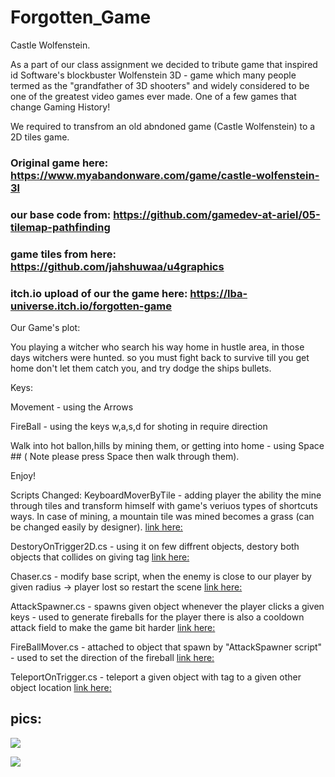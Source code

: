 # Forgotten_Game

Castle Wolfenstein.
 
 As a part of our class assignment we decided to tribute game that inspired id Software's blockbuster Wolfenstein 3D - 
 game which many people termed as the "grandfather of 3D shooters" and widely considered to be one of the greatest video games ever made.
 One of a few games that change Gaming History!
 
 We required to transfrom an old abndoned game (Castle Wolfenstein) to a 2D tiles game.
 
 ### Original game here: https://www.myabandonware.com/game/castle-wolfenstein-3l
 
 ### our base code from: https://github.com/gamedev-at-ariel/05-tilemap-pathfinding
 
 ### game tiles from here: https://github.com/jahshuwaa/u4graphics
 
 ### itch.io upload of our the game here: https://lba-universe.itch.io/forgotten-game
 
 Our Game's plot:
 
 You playing a witcher who search his way home in hustle area, in those days witchers were hunted.
 so you must fight back to survive till you get home don't let them catch you, and try dodge the ships bullets.

 Keys:

 Movement - using the Arrows

 FireBall  - using the keys w,a,s,d for shoting in require direction

 Walk into hot ballon,hills by mining them, or getting into home - using Space ## ( Note please press Space then walk through them).
 
 Enjoy!
 
 Scripts Changed:
 KeyboardMoverByTile - adding player the ability the mine through tiles and transform himself with game's veriuos types of shortcuts ways.
 In case of mining, a mountain tile was mined becomes a grass (can be changed easily by designer).
 [link here:](https://github.com/Lba-universe/Forgotten_Game/blob/master/Assets/Scripts/2-player/KeyboardMoverByTile.cs)
 
 DestoryOnTrigger2D.cs - using it on few diffrent objects, destory both objects that collides on giving tag 
 [link here:](https://github.com/Lba-universe/Forgotten_Game/blob/master/Assets/Scripts/3-enemies/DestoryOnTrigger2D.cs)
 
 Chaser.cs - modify base script, when the enemy is close to our player by given radius -> player lost so restart the scene
 [link here:]( https://github.com/Lba-universe/Forgotten_Game/blob/master/Assets/Scripts/3-enemies/Chaser.cs)
 
 AttackSpawner.cs - spawns given object whenever the player clicks a given keys - used to generate fireballs for the player
 there is also a cooldown attack field to make the game bit harder
 [link here:](https://github.com/Lba-universe/Forgotten_Game/blob/master/Assets/Scripts/2-player/AttackSpawner.cs)
 
 FireBallMover.cs - attached to object that spawn by "AttackSpawner script" - used to set the direction of the fireball
 [link here:](https://github.com/Lba-universe/Forgotten_Game/blob/master/Assets/Scripts/2-player/FireBallMover.cs)
 
 TeleportOnTrigger.cs - teleport a given object with tag to a given other object location
 [link here:](https://github.com/Lba-universe/Forgotten_Game/blob/master/Assets/Scripts/1-tiles/TeleportOnTrigger.cs)
 
 ###
 
 ## pics:
 
 ![](https://github.com/Lba-universe/Forgotten_Game/blob/master/pics/pic2.png)

 ![](https://github.com/Lba-universe/Forgotten_Game/blob/master/pics/game1.png)
 
 
